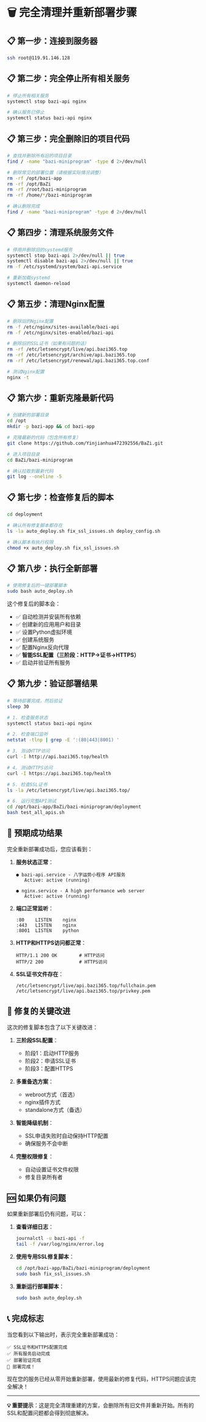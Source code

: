 # 🗑️ 完全清理并重新部署步骤

## 📋 第一步：连接到服务器

```bash
ssh root@119.91.146.128
```

## 📋 第二步：完全停止所有相关服务

```bash
# 停止所有相关服务
systemctl stop bazi-api nginx

# 确认服务已停止
systemctl status bazi-api nginx
```

## 📋 第三步：完全删除旧的项目代码

```bash
# 查找并删除所有旧的项目目录
find / -name "bazi-miniprogram" -type d 2>/dev/null

# 删除常见的部署位置（请根据实际情况调整）
rm -rf /opt/bazi-app
rm -rf /opt/BaZi
rm -rf /root/bazi-miniprogram
rm -rf /home/*/bazi-miniprogram

# 确认删除完成
find / -name "bazi-miniprogram" -type d 2>/dev/null
```

## 📋 第四步：清理系统服务文件

```bash
# 停用并删除旧的systemd服务
systemctl stop bazi-api 2>/dev/null || true
systemctl disable bazi-api 2>/dev/null || true
rm -f /etc/systemd/system/bazi-api.service

# 重新加载systemd
systemctl daemon-reload
```

## 📋 第五步：清理Nginx配置

```bash
# 删除旧的Nginx配置
rm -f /etc/nginx/sites-available/bazi-api
rm -f /etc/nginx/sites-enabled/bazi-api

# 删除旧的SSL证书（如果有问题的话）
rm -rf /etc/letsencrypt/live/api.bazi365.top
rm -rf /etc/letsencrypt/archive/api.bazi365.top
rm -rf /etc/letsencrypt/renewal/api.bazi365.top.conf

# 测试Nginx配置
nginx -t
```

## 📋 第六步：重新克隆最新代码

```bash
# 创建新的部署目录
cd /opt
mkdir -p bazi-app && cd bazi-app

# 克隆最新的代码（包含所有修复）
git clone https://github.com/Yinjianhua472392556/BaZi.git

# 进入项目目录
cd BaZi/bazi-miniprogram

# 确认拉取到最新代码
git log --oneline -5
```

## 📋 第七步：检查修复后的脚本

```bash
cd deployment

# 确认所有修复脚本都存在
ls -la auto_deploy.sh fix_ssl_issues.sh deploy_config.sh

# 确认脚本有执行权限
chmod +x auto_deploy.sh fix_ssl_issues.sh
```

## 📋 第八步：执行全新部署

```bash
# 使用修复后的一键部署脚本
sudo bash auto_deploy.sh
```

这个修复后的脚本会：
- ✅ 自动检测并安装所有依赖
- ✅ 创建新的应用用户和目录
- ✅ 设置Python虚拟环境
- ✅ 创建系统服务
- ✅ 配置Nginx反向代理
- ✅ **智能SSL配置（三阶段：HTTP→证书→HTTPS）**
- ✅ 启动并验证所有服务

## 📋 第九步：验证部署结果

```bash
# 等待部署完成，然后验证
sleep 30

# 1. 检查服务状态
systemctl status bazi-api nginx

# 2. 检查端口监听
netstat -tlnp | grep -E ':(80|443|8001) '

# 3. 测试HTTP访问
curl -I http://api.bazi365.top/health

# 4. 测试HTTPS访问
curl -I https://api.bazi365.top/health

# 5. 检查SSL证书
ls -la /etc/letsencrypt/live/api.bazi365.top/

# 6. 运行完整API测试
cd /opt/bazi-app/BaZi/bazi-miniprogram/deployment
bash test_all_apis.sh
```

## 🎯 预期成功结果

完全重新部署成功后，您应该看到：

1. **服务状态正常**：
   ```
   ● bazi-api.service - 八字运势小程序 API服务
      Active: active (running)
   
   ● nginx.service - A high performance web server
      Active: active (running)
   ```

2. **端口正常监听**：
   ```
   :80    LISTEN    nginx
   :443   LISTEN    nginx  
   :8001  LISTEN    python
   ```

3. **HTTP和HTTPS访问都正常**：
   ```
   HTTP/1.1 200 OK        # HTTP访问
   HTTP/2 200             # HTTPS访问
   ```

4. **SSL证书文件存在**：
   ```
   /etc/letsencrypt/live/api.bazi365.top/fullchain.pem
   /etc/letsencrypt/live/api.bazi365.top/privkey.pem
   ```

## 🔧 修复的关键改进

这次的修复脚本包含了以下关键改进：

1. **三阶段SSL配置**：
   - 阶段1：启动HTTP服务
   - 阶段2：申请SSL证书
   - 阶段3：配置HTTPS

2. **多重备选方案**：
   - webroot方式（首选）
   - nginx插件方式
   - standalone方式（备选）

3. **智能降级机制**：
   - SSL申请失败时自动保持HTTP配置
   - 确保服务不会中断

4. **完整权限修复**：
   - 自动设置证书文件权限
   - 修复目录所有者

## 🆘 如果仍有问题

如果重新部署后仍有问题，可以：

1. **查看详细日志**：
   ```bash
   journalctl -u bazi-api -f
   tail -f /var/log/nginx/error.log
   ```

2. **使用专用SSL修复脚本**：
   ```bash
   cd /opt/bazi-app/BaZi/bazi-miniprogram/deployment
   sudo bash fix_ssl_issues.sh
   ```

3. **重新运行部署脚本**：
   ```bash
   sudo bash auto_deploy.sh
   ```

## 📞 完成标志

当您看到以下输出时，表示完全重新部署成功：

```
✅ SSL证书和HTTPS配置完成
✅ 所有服务启动完成
✅ 部署验证完成
🎉 部署完成！
```

现在您的服务已经从零开始重新部署，使用最新的修复代码，HTTPS问题应该完全解决！

---

**💡 重要提示**：这是完全清理重建的方案，会删除所有旧文件并重新开始。所有的SSL和配置问题都会得到彻底解决。
